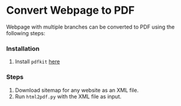 # Convert Webpage to PDF
Webpage with multiple branches can be converted to PDF using the following steps:

### Installation
1. Install `pdfkit` [here](https://pypi.org/project/pdfkit/) 

### Steps
1. Download sitemap for any website as an XML file.
2. Run `html2pdf.py` with the XML file as input.